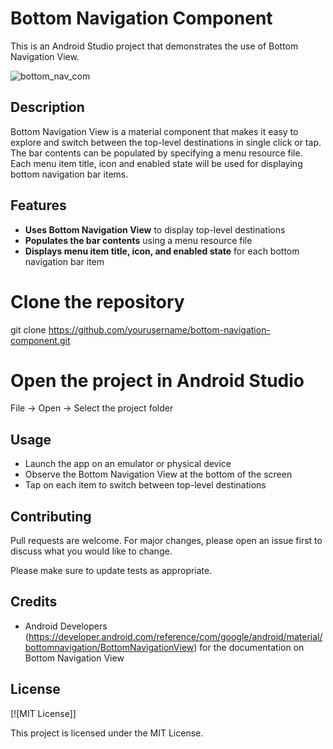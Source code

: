 # Bottom Navigation Component

This is an Android Studio project that demonstrates the use of Bottom Navigation View.

![bottom_nav_com](https://github.com/MahdiAhmadnejad/Bottom-Navigation-Component-android/assets/53077144/5fec2ca8-2010-4607-95a6-2cf1c5b06370)

## Description

Bottom Navigation View is a material component that makes it easy to explore and switch between the top-level destinations in single click or tap. The bar contents can be populated by specifying a menu resource file. Each menu item title, icon and enabled state will be used for displaying bottom navigation bar items.

## Features

- **Uses Bottom Navigation View** to display top-level destinations
- **Populates the bar contents** using a menu resource file
- **Displays menu item title, icon, and enabled state** for each bottom navigation bar item

# Clone the repository
git clone https://github.com/yourusername/bottom-navigation-component.git

# Open the project in Android Studio
File -> Open -> Select the project folder

## Usage

- Launch the app on an emulator or physical device
- Observe the Bottom Navigation View at the bottom of the screen
- Tap on each item to switch between top-level destinations

## Contributing

Pull requests are welcome. For major changes, please open an issue first to discuss what you would like to change.

Please make sure to update tests as appropriate.

## Credits

- Android Developers (https://developer.android.com/reference/com/google/android/material/bottomnavigation/BottomNavigationView) for the documentation on Bottom Navigation View

## License

[![MIT License]]

This project is licensed under the MIT License.
